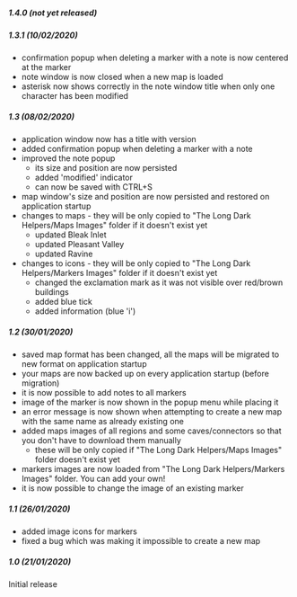 ##### 1.4.0 (not yet released)

##### 1.3.1 (10/02/2020)

* confirmation popup when deleting a marker with a note is now centered at the marker
* note window is now closed when a new map is loaded
* asterisk now shows correctly in the note window title when only one character has been modified

##### 1.3 (08/02/2020)

* application window now has a title with version
* added confirmation popup when deleting a marker with a note
* improved the note popup
    * its size and position are now persisted
    * added 'modified' indicator
    * can now be saved with CTRL+S
* map window's size and position are now persisted and restored on application startup
* changes to maps - they will be only copied to "The Long Dark Helpers/Maps Images" folder if it doesn't exist yet
    * updated Bleak Inlet
    * updated Pleasant Valley
    * updated Ravine
* changes to icons - they will be only copied to "The Long Dark Helpers/Markers Images" folder if it doesn't exist yet
    * changed the exclamation mark as it was not visible over red/brown buildings
    * added blue tick
    * added information (blue 'i')

##### 1.2 (30/01/2020)

* saved map format has been changed, all the maps will be migrated to new format on application startup
* your maps are now backed up on every application startup (before migration)
* it is now possible to add notes to all markers
* image of the marker is now shown in the popup menu while placing it
* an error message is now shown when attempting to create a new map with the same name as already existing one
* added maps images of all regions and some caves/connectors so that you don't have to download them manually
    * these will be only copied if "The Long Dark Helpers/Maps Images" folder doesn't exist yet
* markers images are now loaded from "The Long Dark Helpers/Markers Images" folder. You can add your own!
* it is now possible to change the image of an existing marker

##### 1.1 (26/01/2020)

* added image icons for markers
* fixed a bug which was making it impossible to create a new map

##### 1.0 (21/01/2020)

Initial release
